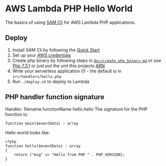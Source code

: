 # AWS Lambda PHP Hello World

The basics of using [SAM Cli][1] for AWS Lambda PHP applications.

## Deploy
1. Install SAM Cli by following the [Quick Start][2]
2. Set up your [AWS credentials][3]
3. Create php binary by following steps in [`doc/create_php_binary.md`][4] or use [Php 7.3.1][5] or just put the yml this projects [ARN][6] 
4. Write your serverless application (!) - the default is in `src/handlers/hello.php`
5. Run `./deploy.sh` to deploy to Lambda

## PHP handler function signature
Handler: filename.functionName
    hello.hello
The signature for the PHP function is:

    function main($eventData) : array

Hello world looks like:

    <?php
    function hello($eventData) : array
    {
        return ["msg" => "Hello from PHP " . PHP_VERSION];
    }


[1]: https://github.com/awslabs/aws-sam-cli
[2]: https://docs.aws.amazon.com/en_us/serverless-application-model/latest/developerguide/serverless-quick-start.html
[3]: https://serverless.com/framework/docs/providers/aws/guide/credentials/
[4]: doc/create_php_binary.md
[5]: layer/php/php
[6]: 'arn:aws:lambda:eu-central-1:303814004728:layer:aws-lambda-layer-php-7-3-1:3'